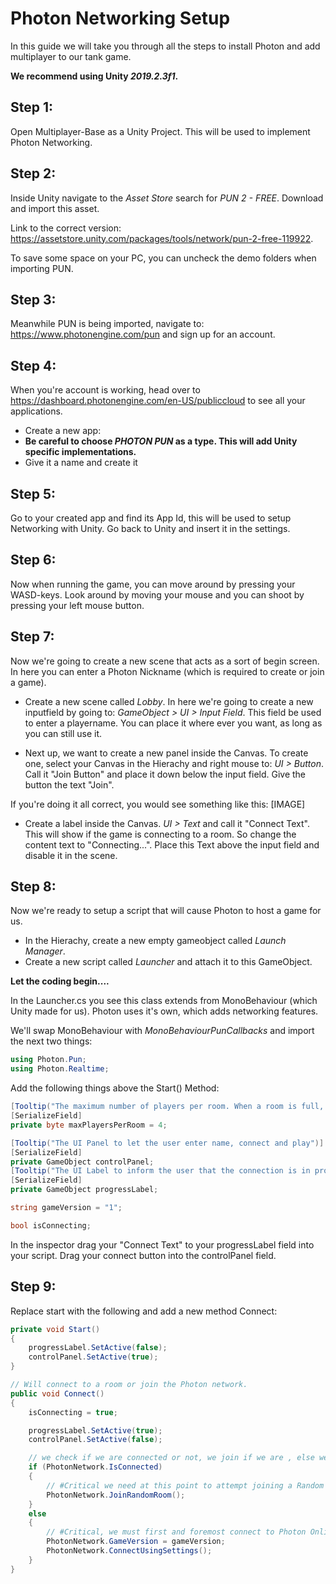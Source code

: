 # Photon Networking Setup
In this guide we will take you through all the steps to install Photon and add multiplayer to our tank game.

**We recommend using Unity _2019.2.3f1_.**

## Step 1: 
Open Multiplayer-Base as a Unity Project. This will be used to implement Photon Networking.

## Step 2:
Inside Unity navigate to the _Asset Store_ search for  _PUN 2 - FREE_. Download and import this asset.

Link to the correct version: https://assetstore.unity.com/packages/tools/network/pun-2-free-119922.

To save some space on your PC, you can uncheck the demo folders when importing PUN.

## Step 3:
Meanwhile PUN is being imported, navigate to: https://www.photonengine.com/pun and sign up for an account.

## Step 4:
When you're account is working, head over to https://dashboard.photonengine.com/en-US/publiccloud to see all your applications.

- Create a new app:
- **Be careful to choose _PHOTON PUN_ as a type. This will add Unity specific implementations.**
- Give it a name and create it

## Step 5:
Go to your created app and find its App Id, this will be used to setup Networking with Unity. Go back to Unity and insert it in the settings.

## Step 6:
Now when running the game, you can move around by pressing your WASD-keys. Look around by moving your mouse and you can shoot by pressing your left mouse button.

## Step 7:
Now we're going to create a new scene that acts as a sort of begin screen. In here you can enter a Photon Nickname (which is required to create or join a game).

- Create a new scene called _Lobby_. In here we're going to create a new inputfield by going to: _GameObject > UI > Input Field_. This field be used to enter a playername.
You can place it where ever you want, as long as you can still use it.

- Next up, we want to create a new panel inside the Canvas. To create one, select your Canvas in the Hierachy and right mouse to: _UI > Button_. Call it "Join Button" and place it down below the input field. Give the button the text "Join". 

If you're doing it all correct, you would see something like this:
[IMAGE]

- Create a label inside the Canvas. _UI > Text_ and call it "Connect Text". This will show if the game is connecting to a room. So change the content text to "Connecting...". Place this Text above the input field and disable it in the scene.

## Step 8:
Now we're ready to setup a script that will cause Photon to host a game for us.

- In the Hierachy, create a new empty gameobject called _Launch Manager_.
- Create a new script called _Launcher_ and attach it to this GameObject. 

**Let the coding begin....**

In the Launcher.cs you see this class extends from MonoBehaviour (which Unity made for us). Photon uses it's own, which adds networking features.

We'll swap MonoBehaviour with _MonoBehaviourPunCallbacks_ and import the next two things:

```C#
using Photon.Pun;
using Photon.Realtime;
```

Add the following things above the Start() Method:

```C#
[Tooltip("The maximum number of players per room. When a room is full, it can't be joined by new players, and so new room will be created")]
[SerializeField]
private byte maxPlayersPerRoom = 4;

[Tooltip("The UI Panel to let the user enter name, connect and play")]
[SerializeField]
private GameObject controlPanel;
[Tooltip("The UI Label to inform the user that the connection is in progress")]
[SerializeField]
private GameObject progressLabel;

string gameVersion = "1";

bool isConnecting;
```

In the inspector drag your "Connect Text" to your progressLabel field into your script. Drag your connect button into the controlPanel field.

## Step 9:
Replace start with the following and add a new method Connect:
```C#
private void Start()
{
    progressLabel.SetActive(false);
    controlPanel.SetActive(true);
}

// Will connect to a room or join the Photon network.
public void Connect()
{
    isConnecting = true;

    progressLabel.SetActive(true);
    controlPanel.SetActive(false);

    // we check if we are connected or not, we join if we are , else we initiate the connection to the server.
    if (PhotonNetwork.IsConnected)
    {
        // #Critical we need at this point to attempt joining a Random Room. If it fails, we'll get notified in OnJoinRandomFailed() and we'll create one.
        PhotonNetwork.JoinRandomRoom();
    }
    else
    {
        // #Critical, we must first and foremost connect to Photon Online Server.
        PhotonNetwork.GameVersion = gameVersion;
        PhotonNetwork.ConnectUsingSettings();
    }
}
```